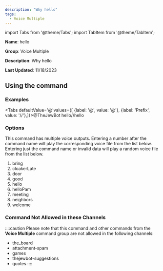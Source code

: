 ```yaml
---
description: "Why hello"
tags:
  - Voice Multiple
---
```

import Tabs from '@theme/Tabs';
import TabItem from '@theme/TabItem';

**Name**: hello

**Group**: Voice Multiple

**Description**: Why hello

**Last Updated**: 11/18/2023

## Using the command

### Examples
<Tabs defaultValue='@'values={[ {label: '@', value: '@'}, {label: 'Prefix', value: '//'},]}><TabItem value='@'>@TheJewBot hello</TabItem><TabItem value='//'>//hello</TabItem></Tabs>

### Options

This command has multiple voice outputs. Entering a number after the command name will play the corresponding voice file from the list below. Entering just the command name or invalid data will play a random voice file from the list below.

 1. bring
 1. cloakerLate
 1. door
 1. good
 1. hello
 1. helloPam
 1. meeting
 1. neighbors
 1. welcome

### Command Not Allowed in these Channels
::::caution Please note that this command and other commands from the **Voice Multiple** command group are not allowed in the following channels:
- the_board
- attachment-spam
- games
- thejewbot-suggestions
- quotes
::::